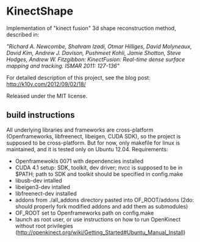 KinectShape
===========

Implementation of "kinect fusion" 3d shape reconstruction method, described in:

_"Richard A. Newcombe, Shahram Izadi, Otmar Hilliges, David Molyneaux, David Kim, Andrew J. Davison, Pushmeet Kohli, Jamie Shotton, Steve Hodges, Andrew W. Fitzgibbon: KinectFusion: Real-time dense surface mapping and tracking. ISMAR 2011: 127-136"_

For detailed description of this project, see the blog post: http://k10v.com/2012/09/02/18/

Released under the MIT license.

build instructions
------------------
All underlying libraries and frameworks are cross-platform (Openframeworks, libfreenect, libeigen, CUDA SDK), so the project is supposed to be cross-platform.
But for now, only makefile for linux is maintained, and it is tested only on Ubuntu 12.04.
Requirements:
- Openframewokls 0071 with dependencies installed
- CUDA 4.1 setup: SDK, toolkit, dev driver; nvcc is supposed to be in $PATH; path to SDK and toolkit should be specified in config.make
- libusb-dev intalled
- libeigen3-dev intalled
- libfreenect-dev installed
- addons from ./all_addons directory pasted into OF_ROOT/addons (2do: should properly fork modified addons and add them as submodules)
- OF_ROOT set to Openframeworks path on config.make
- launch as root user, or use instructions on how to run OpenKinect without root privilegies (http://openkinect.org/wiki/Getting_Started#Ubuntu_Manual_Install)
